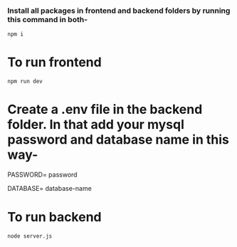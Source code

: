 ### Install all packages in frontend and backend folders by running this command in both-

``` npm i ```

# To run frontend

``` npm run dev ```

# Create a .env file in the backend folder. In that add your mysql password and database name in this way-

PASSWORD= password

DATABASE= database-name

# To run backend

``` node server.js ```
